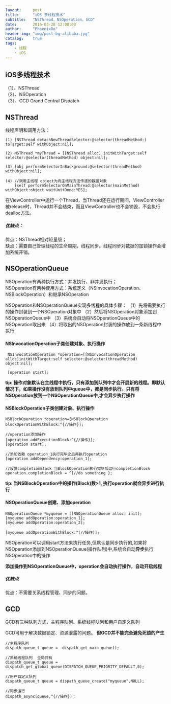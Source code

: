 ```yaml
---
layout:     post
title:      "iOS 多线程技术"
subtitle:   "NSThread、NSOperation、GCD"
date:       2016-03-28 12:00:00
author:     "PhoenixDo"
header-img: "img/post-bg-alibaba.jpg"
catalog:    true
tags:
    - 线程
    - iOS
---
```


## iOS多线程技术
（1）、NSThread<br>
（2）、NSOperation<br>
（3）、GCD   Grand Central Dispatch

## NSThread

线程声明和调用方法：

```
(1) [NSThread detachNewThreadSelector:@selector(threadMethod:) toTarget:self withObject:nil];

(2) NSThread *myThread = [[NSThread alloc] initWithTarget:self selector:@selector(threadMethod) object:nil];

(3) [obj performSelectorInBackground:@selector(threadMethod) withObject:nil];

(4) //调用主线程 object为向主线程方法传递的数据对象
    [self performSelectorOnMainThread:@selector(mainMethod) withObject:object waitUnitDone:YES];
```

在ViewController中运行一个Thread，当Thread还在运行期间，ViewController被release时，Thread并不会结束，而且ViewController也不会销毁，不会执行dealloc方法。

##### 优缺点：
优点：NSThread相对轻量级；<br>
缺点：需要自己管理线程的生命周期，线程同步。线程同步对数据的加锁操作会增加系统开销。

## NSOperationQueue

NSOperation有两种执行方式：并发执行、非并发执行；<br>
NSOperation有两种使用方式：系统定义（NSInvocationOperation、NSBlockOperation）和继承NSOperation

NSOperation和NSOperationQueue实现多线程的具体步骤：
（1）先将需要执行的操作封装到一个NSOperation对象中
（2）然后将NSOperation对象添加到NSOperationQueue中
（3）系统会⾃动将NSOperationQueue中的NSOperation取出来
（4）将取出的NSOperation封装的操作放到⼀条新线程中执⾏


#### NSInvocationOperation子类创建对象、执行操作

```
 NSInvocationOperation *operation=[[NSInvocationOperation alloc]initWithTarget:self selector:@selector(threadMethod) object:nil];

 [operation start];
```
**tip: 操作对象默认在主线程中执行，只有添加到队列中才会开启新的线程。即默认情况下，如果操作没有放到队列中queue中，都是同步执行。只有将NSOperation放到一个NSOperationQueue中,才会异步执行操作**

#### NSBlockOperation子类创建对象、执行操作

```
NSBlockOperation *operation=[NSBlockOperation blockOperationWithBlock:^{//操作}];

//operation添加操作
[operation addExecutionBlock:^{//操作}];
[operation start];

//添加依赖 operation_1执行完毕之后再执行operation
[operation addDependency:operation_1];

//设置completionBlock 当BlockOperation执行完毕后运行completionBlock
operation.completionBlock = ^{//do something };
```
**tip: 当NSBlockOperation中的操作(Block)数>1, 执行operation就会异步进行执行**
<br>

#### NSOperationQueue创建、添加operation

```
NSOperationQueue *myqueue = [[NSOperationQueue alloc] init];
[myqueue addOperation:operation_1];
[myqueue addOperation:operation_2];

[myqueue addOperationWithBlock:^(//操作)];
```
NSOperation可以调⽤start⽅法来执⾏任务,但默认是同步执行的,如果将NSOperation添加到NSOperationQueue(操作队列)中,系统会自动**异步**执行NSOperation中的操作

**添加操作到NSOperationQueue中，operation会自动执行操作，自动开启线程**
 <br>

##### 优缺点
优点：不需要关系线程管理、同步的问题。

## GCD
GCD有三种队列方式，主程序队列、系统线程队列和用户自定义队列

GCD可用于解决数据锁定、资源泄露的问题。 __但GCD并不能完全避免死锁的产生__

```
//主程序队列
dispath_queue_t queue =  dispath_get_main_queue();

//系统线程队列  全局共有
dispath_queue_t queue = dispatch_get_global_queue(DISPATCH_QUEUE_PRIORITY_DEFAULT,0);

//用户自定义队列
dispath_queue_t queue = dispath_queue_create("myqueue",NULL);

//同步运行
dispath_async(queue,^{//操作})；

```

